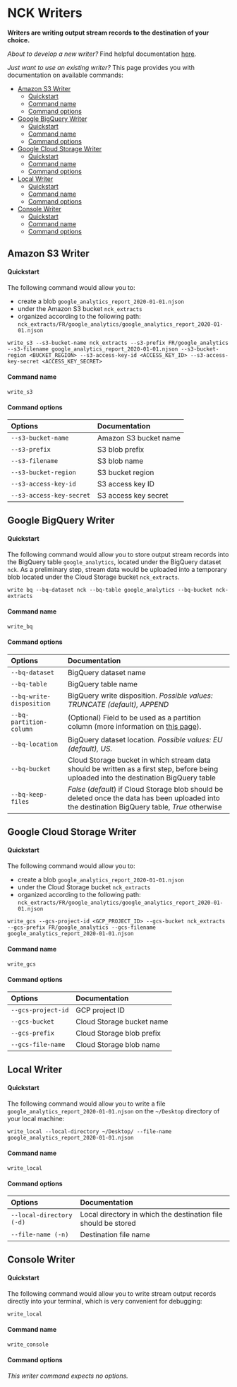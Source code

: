 # NCK Writers

**Writers are writing output stream records to the destination of your choice.**

*About to develop a new writer?* Find helpful documentation [here](https://github.com/artefactory/nautilus-connectors-kit/blob/dev/README.md).

*Just want to use an existing writer?* This page provides you with documentation on available commands:

- [Amazon S3 Writer](#amazon-s3-writer)
    - [Quickstart](#quickstart)
    - [Command name](#command-name)
    - [Command options](#command-options)
- [Google BigQuery Writer](#google-bigquery-writer)
    - [Quickstart](#quickstart-1)
    - [Command name](#command-name-1)
    - [Command options](#command-options-1)
- [Google Cloud Storage Writer](#google-cloud-storage-writer)
    - [Quickstart](#quickstart-2)
    - [Command name](#command-name-2)
    - [Command options](#command-options-2)
- [Local Writer](#local-writer)
    - [Quickstart](#quickstart-3)
    - [Command name](#command-name-3)
    - [Command options](#command-options-3)
- [Console Writer](#console-writer)
    - [Quickstart](#quickstart-4)
    - [Command name](#command-name-4)
    - [Command options](#command-options-4)

## Amazon S3 Writer

#### Quickstart

The following command would allow you to:
- create a blob `google_analytics_report_2020-01-01.njson`
- under the Amazon S3 bucket `nck_extracts`
- organized according to the following path: `nck_extracts/FR/google_analytics/google_analytics_report_2020-01-01.njson`

```
write_s3 --s3-bucket-name nck_extracts --s3-prefix FR/google_analytics --s3-filename google_analytics_report_2020-01-01.njson --s3-bucket-region <BUCKET_REGION> --s3-access-key-id <ACCESS_KEY_ID> --s3-access-key-secret <ACCESS_KEY_SECRET>
```

#### Command name

`write_s3`

#### Command options
|Options|Documentation|
|:--|:--|
|`--s3-bucket-name`|Amazon S3 bucket name|
|`--s3-prefix`|S3 blob prefix|
|`--s3-filename`|S3 blob name|
|`--s3-bucket-region`|S3 bucket region|
|`--s3-access-key-id`|S3 access key ID|
|`--s3-access-key-secret`|S3 access key secret|

## Google BigQuery Writer

#### Quickstart

The following command would allow you to store output stream records into the BigQuery table `google_analytics`, located under the BigQuery dataset `nck`. As a preliminary step, stream data would be uploaded into a temporary blob located under the Cloud Storage bucket `nck_extracts`.

```
write bq --bq-dataset nck --bq-table google_analytics --bq-bucket nck-extracts
```

#### Command name

`write_bq`

#### Command options
|Options|Documentation|
|:--|:--|
|`--bq-dataset`|BigQuery dataset name|
|`--bq-table`|BigQuery table name|
|`--bq-write-disposition`|BigQuery write disposition. *Possible values: TRUNCATE (default), APPEND*|
|`--bq-partition-column`|(Optional) Field to be used as a partition column (more information on [this page](https://cloud.google.com/bigquery/docs/partitioned-tables)).|
|`--bq-location`|BigQuery dataset location. *Possible values: EU (default), US.*|
|`--bq-bucket`|Cloud Storage bucket in which stream data should be written as a first step, before being uploaded into the destination BigQuery table |
|`--bq-keep-files`|*False* (*default*) if Cloud Storage blob should be deleted once the data has been uploaded into the destination BigQuery table, *True* otherwise|

## Google Cloud Storage Writer

#### Quickstart

The following command would allow you to:
- create a blob `google_analytics_report_2020-01-01.njson`
- under the Cloud Storage bucket `nck_extracts`
- organized according to the following path: `nck_extracts/FR/google_analytics/google_analytics_report_2020-01-01.njson`

```
write_gcs --gcs-project-id <GCP_PROJECT_ID> --gcs-bucket nck_extracts --gcs-prefix FR/google_analytics --gcs-filename google_analytics_report_2020-01-01.njson
```

#### Command name

`write_gcs`

#### Command options

|Options|Documentation|
|:--|:--|
|`--gcs-project-id`|GCP project ID|
|`--gcs-bucket`|Cloud Storage bucket name|
|`--gcs-prefix`|Cloud Storage blob prefix |
|`--gcs-file-name`|Cloud Storage blob name|

## Local Writer

#### Quickstart

The following command would allow you to write a file `google_analytics_report_2020-01-01.njson` on the `~/Desktop` directory of your local machine:
```
write_local --local-directory ~/Desktop/ --file-name google_analytics_report_2020-01-01.njson
```

#### Command name

`write_local`

#### Command options
|Options|Documentation|
|:--|:--|
|`--local-directory (-d)`|Local directory in which the destination file should be stored|
|`--file-name (-n)`|Destination file name|

## Console Writer

#### Quickstart

The following command would allow you to write stream output records directly into your terminal, which is very convenient for debugging:
```
write_local
```

#### Command name
`write_console`

#### Command options
*This writer command expects no options.*
